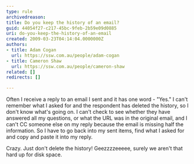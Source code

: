 ```yaml
---
type: rule
archivedreason: 
title: Do you keep the history of an email?
guid: 44054f27-c217-45bc-9feb-2b59e09d0885
uri: do-you-keep-the-history-of-an-email
created: 2009-03-23T04:14:04.0000000Z
authors:
- title: Adam Cogan
  url: https://ssw.com.au/people/adam-cogan
- title: Cameron Shaw
  url: https://ssw.com.au/people/cameron-shaw
related: []
redirects: []

---
```



<p>Often I receive a reply to an email I sent and it has one word - &quot;Yes.&quot; I can't remember what I asked for and the respondent has deleted the history, so I don't know what's going on. I can't check to see whether they have answered all my questions, or what the URL was in the original email, and I can't CC someone else on my reply because the email is missing half the information. So I have to go back into my sent items, find what I asked for and copy and paste it into my reply. </p>
<p>Crazy. Just don't delete the history! Geezzzzeeeee, surely we aren't that hard up for disk space.</p>
<br><excerpt class='endintro'></excerpt><br>
<p>&#160;</p>


